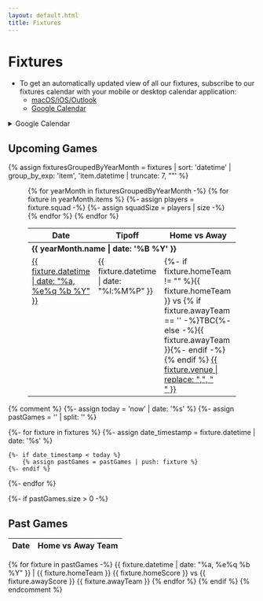 ```yaml
---
layout: default.html
title: Fixtures
---
```


# Fixtures

* To get an automatically updated view of all our fixtures, subscribe to our fixtures calendar with your mobile or desktop calendar application:
	* [macOS/iOS/Outlook](webcal://calendar.google.com/calendar/ical/ravensbasketballuk%40gmail.com/public/basic.ics)
	* [Google Calendar](https://calendar.google.com/calendar/?cid=https://calendar.google.com/calendar/ical/ravensbasketballuk%40gmail.com/public/basic.ics)

<details>
	<summary>Google Calendar</summary>
	<iframe src="https://calendar.google.com/calendar/embed?src=ravensbasketballuk%40gmail.com&ctz=Europe%2FLondon" style="border: 0" width="800" height="600" frameborder="0" scrolling="no"></iframe>
</details>

## Upcoming Games

{% assign fixturesGroupedByYearMonth = fixtures | sort: 'datetime' | group_by_exp: 'item', 'item.datetime | truncate: 7, ""' %}

<figure>
	<table>
		<thead>
			<tr>
				<th>Date</th>
				<th>Tipoff</th>
				<th>Home vs Away</th>
				<!-- <th>Squad</th> -->
			</tr>
		</thead>
		<tbody>
			{% for yearMonth in fixturesGroupedByYearMonth -%}
				<tr><td colspan="3"><b>{{ yearMonth.name | date: '%B %Y' }}</b></td></tr>
				{% for fixture in yearMonth.items %}
					{%- assign players = fixture.squad -%}
					{%- assign squadSize = players | size -%}
					<tr id="{{ fixture.datetime }}">
						<td style="vertical-align: top;">
							<a href="#{{ fixture.datetime }}">{{ fixture.datetime | date: "%a, %e%q %b %Y" }}</a>
						</td>
						<td style="vertical-align: top;">{{ fixture.datetime | date: "%l:%M%P" }}</td>
						<td style="vertical-align: top;">
							{%- if fixture.homeTeam != "" %}{{ fixture.homeTeam }} vs {% if fixture.awayTeam == '' -%}TBC{%- else -%}{{ fixture.awayTeam }}{%- endif -%}<br>{% endif %}
							<a href="{{ fixture.mapLink }}" target="_blank">{{ fixture.venue | replace: ",", "<br>" }}</a>
						</td>
						<!-- <td>
							{%- if squadSize > 0 %}
								<details>
									<summary>Players ({{ players | size }})</summary>
									<ul>
										{%- for player in players -%}
											<li>{{ player.kit }} - {{ player.givenName }}, {{ player.familyName | first }}</li>
										{% endfor %}
									</ul>
								</details>
							{% endif %}
						</td> -->
					</tr>
				{% endfor %}
			{% endfor %}
		</tbody>
	</table>
</figure>

{% comment %}
{%- assign today = 'now' | date: '%s' %}
{%- assign pastGames = '' | split: '' %}

{%- for fixture in fixtures %}
	{%- assign date_timestamp = fixture.datetime | date: '%s' %}

	{%- if date_timestamp < today %}
		{% assign pastGames = pastGames | push: fixture %}
	{%- endif %}
{%- endfor %}

{%- if pastGames.size > 0 -%}
## Past Games
Date | Home vs Away Team
-- | --
{% for fixture in pastGames -%}
{{ fixture.datetime | date: "%a, %e%q %b %Y" }} | {{ fixture.homeTeam }} {{ fixture.homeScore }} vs {{ fixture.awayScore }} {{ fixture.awayTeam }}
{% endfor %}
{% endif %}
{% endcomment %}
